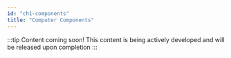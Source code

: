 ```yaml
---
id: "ch1-components"
title: "Computer Components"
---
```


:::tip Content coming soon! 
This content is being actively developed and will be released upon completion
::: 